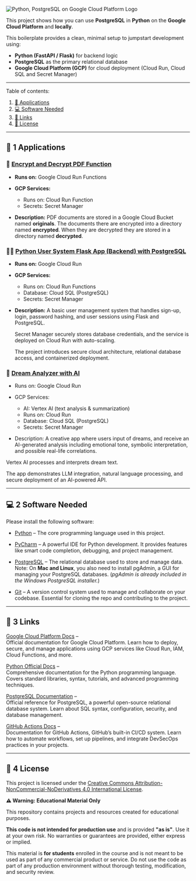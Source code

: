 ![Python, PostgreSQL on Google Cloud Platform Logo](_docs/python-postgresql-google-cloud-platform-logo.png) 

This project shows how you can use **PostgreSQL** in
**Python** on the **Google Cloud Platform** and **locally**.

This boilerplate provides a clean, minimal setup to jumpstart development using:

- **Python (FastAPI / Flask)** for backend logic
- **PostgreSQL** as the primary relational database
- **Google Cloud Platform (GCP)** for cloud deployment (Cloud Run, Cloud SQL and Secret Manager)

---

Table of contents:

1. [🎯 Applications](#-4-links)
2. [💻 Software Needed](#%EF%B8%8F-1--software-needed)
3. [🔗 Links](#-4-links)
4. [📜 License](#-5-license)


---


## 🎯 1 Applications

### 🔐 [Encrypt and Decrypt PDF Function](encrypt-and-decrypt-pdf-function)

* **Runs on:** Google Cloud Run Functions
* **GCP Services:**
  * Runs on: Cloud Run Function
  * Secrets: Secret Manager 
 
* **Description:**
  PDF documents are stored in a Google Cloud Bucket named **originals**. 
  The documents there are encrypted into a directory named **encrypted**.
  When they are decrypted they are stored in a directory named **decrypted**.
  

### 🧑‍💻 [Python User System Flask App (Backend) with PostgreSQL](user-system)

* **Runs on:** Google Cloud Run
* **GCP Services:**
  * Runs on: Cloud Run Functions
  * Database: Cloud SQL (PostgreSQL)
  * Secrets: Secret Manager

* **Description:**
  A basic user management system that handles sign-up, login, password hashing, 
  and user sessions using Flask and PostgreSQL. 
  
  Secret Manager securely stores database credentials, 
  and the service is deployed on Cloud Run with auto-scaling. 

  The project introduces secure cloud architecture, relational database access, 
  and containerized deployment.
  


### 🤖 [Dream Analyzer with AI](dream-analyzer-with-ai)

* Runs on: Google Cloud Run
* GCP Services: 
  * AI: Vertex AI (text analysis & summarization)
  * Runs on: Cloud Run 
  * Database: Cloud SQL (PostgreSQL)
  * Secrets: Secret Manager
  
* Description:
  A creative app where users input of dreams, and receive an AI-generated analysis including emotional tone, 
symbolic interpretation, and possible real-life correlations. 

Vertex AI processes and interprets dream text. 

The app demonstrates LLM integration, natural language processing, and secure deployment of an AI-powered API.

---

## 💻 2 Software Needed

Please install the following software:

* [Python](https://www.python.org/downloads) – The core programming language used in this project. 

* [PyCharm](https://www.jetbrains.com/pycharm/download) – A powerful IDE for Python development. 
It provides features like smart code completion, debugging, and project management.

* [PostgreSQL](https://www.postgresql.org/download) – The relational database used to store and manage data.
Note: On **Mac and Linux**, you also need to install pgAdmin, a GUI for managing your PostgreSQL databases.
(*pgAdmin is already included in the Windows PostgreSQL installer.*)

* [Git](https://git-scm.com/downloads) – A version control system used to manage and collaborate on your codebase. 
Essential for cloning the repo and contributing to the project.


---



## 🔗 3 Links

[Google Cloud Platform Docs](https://cloud.google.com/docs) –  
Official documentation for Google Cloud Platform. Learn how to deploy, secure, and manage applications using GCP services like Cloud Run, IAM, Cloud Functions, and more.

[Python Official Docs](https://docs.python.org/3/) –  
Comprehensive documentation for the Python programming language. Covers standard libraries, syntax, tutorials, and advanced programming techniques.

[PostgreSQL Documentation](https://www.postgresql.org/docs/) –  
Official reference for PostgreSQL, a powerful open-source relational database system. Learn about SQL syntax, configuration, security, and database management.

[GitHub Actions Docs](https://docs.github.com/en/actions) –  
Documentation for GitHub Actions, GitHub’s built-in CI/CD system. Learn how to automate workflows, set up pipelines, and integrate DevSecOps practices in your projects.


---

## 📜 4 License


This project is licensed under the
[Creative Commons Attribution-NonCommercial-NoDerivatives 4.0 International License](https://creativecommons.org/licenses/by-nc-nd/4.0/).

**⚠️ Warning: Educational Material Only**

This repository contains projects and resources created for educational purposes.

**This code is not intended for production use** and is provided **"as is"**. 
Use it at your own risk. No warranties or guarantees are provided, either express or implied. 

This material is **for students** enrolled in the course and is not meant to be used as part of any commercial product or service. 
Do not use the code as part of any production environment without thorough testing, modification, and security review.

